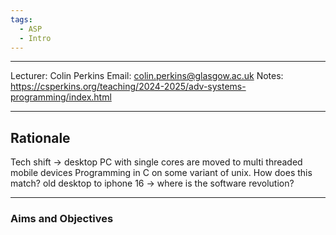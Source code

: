 ```yaml
---
tags:
  - ASP
  - Intro
---
```

---
Lecturer: Colin Perkins
Email: colin.perkins@glasgow.ac.uk
Notes: https://csperkins.org/teaching/2024-2025/adv-systems-programming/index.html

---
## Rationale
Tech shift -> desktop PC with single cores are moved to multi threaded mobile devices
Programming in C on some variant of unix. How does this match? old desktop to iphone 16 -> where is the software revolution?

---
### Aims and Objectives
